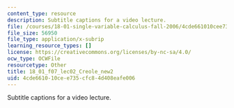 ```yaml
---
content_type: resource
description: Subtitle captions for a video lecture.
file: /courses/18-01-single-variable-calculus-fall-2006/4cde661010cee735cfc84d408eafe006_18_01_f07_lec02_Creole_new2.srt
file_size: 56950
file_type: application/x-subrip
learning_resource_types: []
license: https://creativecommons.org/licenses/by-nc-sa/4.0/
ocw_type: OCWFile
resourcetype: Other
title: 18_01_f07_lec02_Creole_new2
uid: 4cde6610-10ce-e735-cfc8-4d408eafe006
---
```

Subtitle captions for a video lecture.